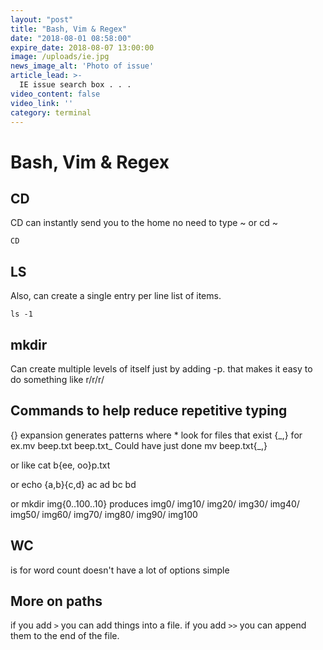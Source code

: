 ```yaml
---
layout: "post"
title: "Bash, Vim & Regex"
date: "2018-08-01 08:58:00"
expire_date: 2018-08-07 13:00:00
image: /uploads/ie.jpg
news_image_alt: 'Photo of issue'
article_lead: >-
  IE issue search box . . .
video_content: false
video_link: ''
category: terminal
---
```


# Bash, Vim & Regex

## CD
CD can instantly send you to the home no need to type ~ or cd ~

    CD

## LS

Also, can create a single entry per line list of items.

    ls -1

## mkdir 

Can create multiple levels of itself just by adding -p. that makes it easy to do something like r/r/r/

## Commands to help reduce repetitive typing

{} expansion generates patterns where *
 look for files that exist
{\_,} for ex.mv beep.txt beep.txt_
Could have just done mv beep.txt{_,}

or like cat b{ee, oo}p.txt

or echo {a,b}{c,d}
ac ad bc bd

or mkdir img{0..100..10}
produces img0/ img10/ img20/ img30/ img40/ img50/ img60/ img70/ img80/ img90/ img100

## WC

is for word count doesn't have a lot of options simple

## More on paths

if you add `>` you can add things into a file. if you add `>>` you can append them to the end of the file.
